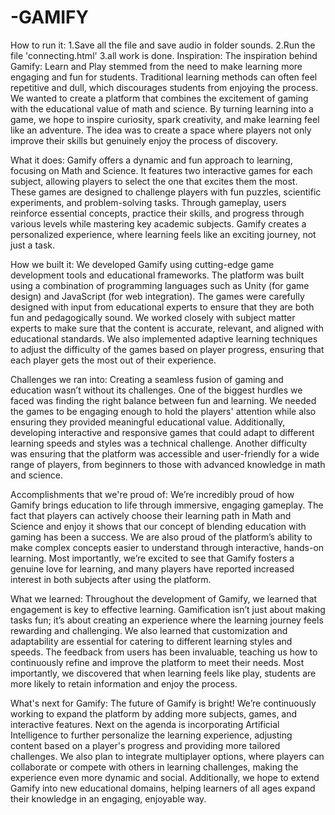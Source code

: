 # -GAMIFY
How to run it:
1.Save all the file and save audio in folder sounds.
2.Run the file 'connecting.html'
3.all work is done.
Inspiration:
The inspiration behind Gamify: Learn and Play stemmed from the need to make learning more engaging and fun for students. Traditional learning methods can often feel repetitive and dull, which discourages students from enjoying the process. We wanted to create a platform that combines the excitement of gaming with the educational value of math and science. By turning learning into a game, we hope to inspire curiosity, spark creativity, and make learning feel like an adventure. The idea was to create a space where players not only improve their skills but genuinely enjoy the process of discovery.

What it does:
Gamify offers a dynamic and fun approach to learning, focusing on Math and Science. It features two interactive games for each subject, allowing players to select the one that excites them the most. These games are designed to challenge players with fun puzzles, scientific experiments, and problem-solving tasks. Through gameplay, users reinforce essential concepts, practice their skills, and progress through various levels while mastering key academic subjects. Gamify creates a personalized experience, where learning feels like an exciting journey, not just a task.

How we built it:
We developed Gamify using cutting-edge game development tools and educational frameworks. The platform was built using a combination of programming languages such as Unity (for game design) and JavaScript (for web integration). The games were carefully designed with input from educational experts to ensure that they are both fun and pedagogically sound. We worked closely with subject matter experts to make sure that the content is accurate, relevant, and aligned with educational standards. We also implemented adaptive learning techniques to adjust the difficulty of the games based on player progress, ensuring that each player gets the most out of their experience.

Challenges we ran into:
Creating a seamless fusion of gaming and education wasn’t without its challenges. One of the biggest hurdles we faced was finding the right balance between fun and learning. We needed the games to be engaging enough to hold the players' attention while also ensuring they provided meaningful educational value. Additionally, developing interactive and responsive games that could adapt to different learning speeds and styles was a technical challenge. Another difficulty was ensuring that the platform was accessible and user-friendly for a wide range of players, from beginners to those with advanced knowledge in math and science.

Accomplishments that we're proud of:
We’re incredibly proud of how Gamify brings education to life through immersive, engaging gameplay. The fact that players can actively choose their learning path in Math and Science and enjoy it shows that our concept of blending education with gaming has been a success. We are also proud of the platform’s ability to make complex concepts easier to understand through interactive, hands-on learning. Most importantly, we’re excited to see that Gamify fosters a genuine love for learning, and many players have reported increased interest in both subjects after using the platform.

What we learned:
Throughout the development of Gamify, we learned that engagement is key to effective learning. Gamification isn’t just about making tasks fun; it’s about creating an experience where the learning journey feels rewarding and challenging. We also learned that customization and adaptability are essential for catering to different learning styles and speeds. The feedback from users has been invaluable, teaching us how to continuously refine and improve the platform to meet their needs. Most importantly, we discovered that when learning feels like play, students are more likely to retain information and enjoy the process.

What's next for Gamify:
The future of Gamify is bright! We’re continuously working to expand the platform by adding more subjects, games, and interactive features. Next on the agenda is incorporating Artificial Intelligence to further personalize the learning experience, adjusting content based on a player's progress and providing more tailored challenges. We also plan to integrate multiplayer options, where players can collaborate or compete with others in learning challenges, making the experience even more dynamic and social. Additionally, we hope to extend Gamify into new educational domains, helping learners of all ages expand their knowledge in an engaging, enjoyable way.
